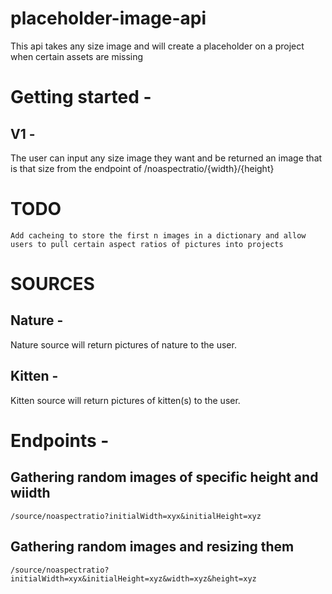 # placeholder-image-api
This api takes any size image and will create a placeholder on a project when certain assets are missing

# Getting started -
## V1 - 
The user can input any size image they want and be returned an image that is that size from the endpoint of /noaspectratio/{width}/{height}

# TODO
```
Add cacheing to store the first n images in a dictionary and allow users to pull certain aspect ratios of pictures into projects
```

# SOURCES

## Nature -
Nature source will return pictures of nature to the user.

## Kitten - 
Kitten source will return pictures of kitten(s) to the user.

# Endpoints -
## Gathering random images of specific height and wiidth
```
/source/noaspectratio?initialWidth=xyx&initialHeight=xyz
```
## Gathering random images and resizing them
```
/source/noaspectratio?initialWidth=xyx&initialHeight=xyz&width=xyz&height=xyz
```
